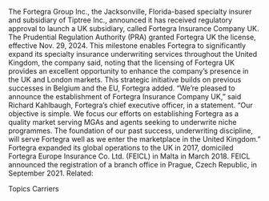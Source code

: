The Fortegra Group Inc., the Jacksonville, Florida-based specialty insurer and subsidiary of Tiptree Inc., announced it has received regulatory approval to launch a UK subsidiary, called Fortegra Insurance Company UK.
The Prudential Regulation Authority (PRA) granted Fortegra UK the license, effective Nov. 29, 2024.
This milestone enables Fortegra to significantly expand its specialty insurance underwriting services throughout the United Kingdom, the company said, noting that the licensing of Fortegra UK provides an excellent opportunity to enhance the company’s presence in the UK and London markets.
This strategic initiative builds on previous successes in Belgium and the EU, Fortegra added.
“We’re pleased to announce the establishment of Fortegra Insurance Company UK,” said Richard Kahlbaugh, Fortegra’s chief executive officer, in a statement. “Our objective is simple. We focus our efforts on establishing Fortegra as a quality market serving MGAs and agents seeking to underwrite niche programmes. The foundation of our past success, underwriting discipline, will serve Fortegra well as we enter the marketplace in the United Kingdom.”
Fortegra expanded its global operations to the UK in 2017, domiciled Fortegra Europe Insurance Co. Ltd. (FEICL) in Malta in March 2018. FEICL announced the registration of a branch office in Prague, Czech Republic, in September 2021.
Related:

Topics
Carriers

